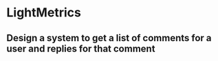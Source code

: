 # LightMetrics

## Design a system to get a list of comments for a user and replies for that comment
